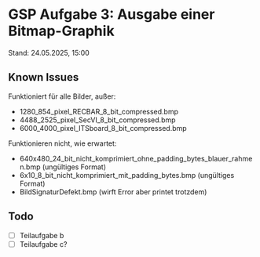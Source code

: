 # GSP Aufgabe 3: Ausgabe einer Bitmap-Graphik

Stand: 24.05.2025, 15:00

## Known Issues

Funktioniert für alle Bilder, außer:

- 1280_854_pixel_RECBAR_8_bit_compressed.bmp
- 4488_2525_pixel_SecVI_8_bit_compressed.bmp
- 6000_4000_pixel_ITSboard_8_bit_compressed.bmp

Funktionieren nicht, wie erwartet:

- 640x480_24_bit_nicht_komprimiert_ohne_padding_bytes_blauer_rahmen.bmp (ungültiges Format)
- 6x10_8_bit_nicht_komprimiert_mit_padding_bytes.bmp (ungültiges Format)
- BildSignaturDefekt.bmp (wirft Error aber printet trotzdem)

## Todo

- [ ] Teilaufgabe b
- [ ] Teilaufgabe c?
